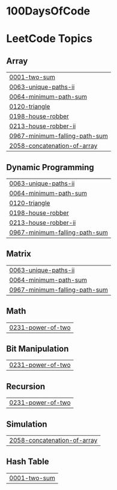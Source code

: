 # 100DaysOfCode
<!---LeetCode Topics Start-->
# LeetCode Topics
## Array
|  |
| ------- |
| [0001-two-sum](https://github.com/Sakshi07082000/100DaysOfCode/tree/master/0001-two-sum) |
| [0063-unique-paths-ii](https://github.com/Sakshi07082000/100DaysOfCode/tree/master/0063-unique-paths-ii) |
| [0064-minimum-path-sum](https://github.com/Sakshi07082000/100DaysOfCode/tree/master/0064-minimum-path-sum) |
| [0120-triangle](https://github.com/Sakshi07082000/100DaysOfCode/tree/master/0120-triangle) |
| [0198-house-robber](https://github.com/Sakshi07082000/100DaysOfCode/tree/master/0198-house-robber) |
| [0213-house-robber-ii](https://github.com/Sakshi07082000/100DaysOfCode/tree/master/0213-house-robber-ii) |
| [0967-minimum-falling-path-sum](https://github.com/Sakshi07082000/100DaysOfCode/tree/master/0967-minimum-falling-path-sum) |
| [2058-concatenation-of-array](https://github.com/Sakshi07082000/100DaysOfCode/tree/master/2058-concatenation-of-array) |
## Dynamic Programming
|  |
| ------- |
| [0063-unique-paths-ii](https://github.com/Sakshi07082000/100DaysOfCode/tree/master/0063-unique-paths-ii) |
| [0064-minimum-path-sum](https://github.com/Sakshi07082000/100DaysOfCode/tree/master/0064-minimum-path-sum) |
| [0120-triangle](https://github.com/Sakshi07082000/100DaysOfCode/tree/master/0120-triangle) |
| [0198-house-robber](https://github.com/Sakshi07082000/100DaysOfCode/tree/master/0198-house-robber) |
| [0213-house-robber-ii](https://github.com/Sakshi07082000/100DaysOfCode/tree/master/0213-house-robber-ii) |
| [0967-minimum-falling-path-sum](https://github.com/Sakshi07082000/100DaysOfCode/tree/master/0967-minimum-falling-path-sum) |
## Matrix
|  |
| ------- |
| [0063-unique-paths-ii](https://github.com/Sakshi07082000/100DaysOfCode/tree/master/0063-unique-paths-ii) |
| [0064-minimum-path-sum](https://github.com/Sakshi07082000/100DaysOfCode/tree/master/0064-minimum-path-sum) |
| [0967-minimum-falling-path-sum](https://github.com/Sakshi07082000/100DaysOfCode/tree/master/0967-minimum-falling-path-sum) |
## Math
|  |
| ------- |
| [0231-power-of-two](https://github.com/Sakshi07082000/100DaysOfCode/tree/master/0231-power-of-two) |
## Bit Manipulation
|  |
| ------- |
| [0231-power-of-two](https://github.com/Sakshi07082000/100DaysOfCode/tree/master/0231-power-of-two) |
## Recursion
|  |
| ------- |
| [0231-power-of-two](https://github.com/Sakshi07082000/100DaysOfCode/tree/master/0231-power-of-two) |
## Simulation
|  |
| ------- |
| [2058-concatenation-of-array](https://github.com/Sakshi07082000/100DaysOfCode/tree/master/2058-concatenation-of-array) |
## Hash Table
|  |
| ------- |
| [0001-two-sum](https://github.com/Sakshi07082000/100DaysOfCode/tree/master/0001-two-sum) |
<!---LeetCode Topics End-->